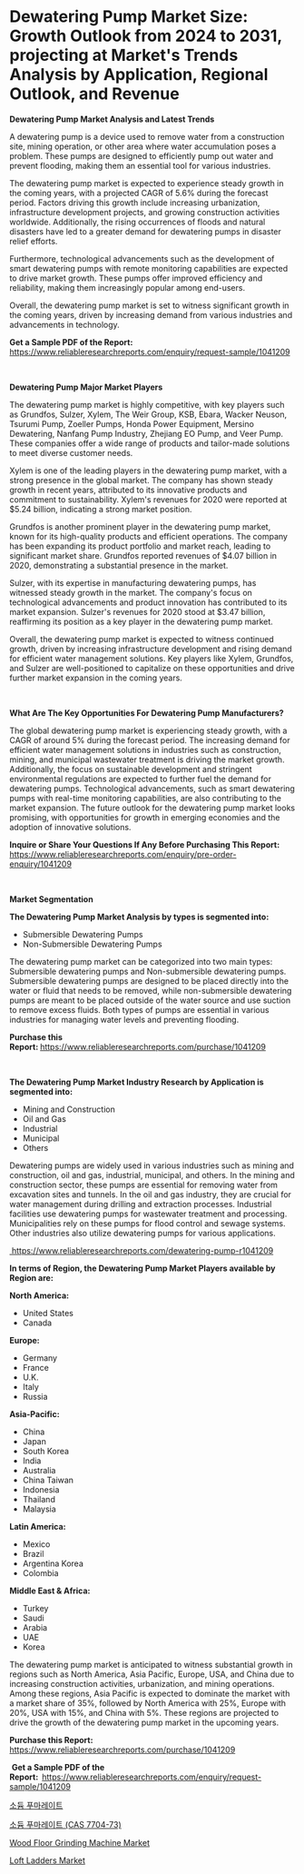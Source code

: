 <p><h1>Dewatering Pump Market Size: Growth Outlook from 2024 to 2031, projecting at Market's Trends Analysis by Application, Regional Outlook, and Revenue</h1></p><p><strong>Dewatering Pump Market Analysis and Latest Trends</strong></p>
<p><p>A dewatering pump is a device used to remove water from a construction site, mining operation, or other area where water accumulation poses a problem. These pumps are designed to efficiently pump out water and prevent flooding, making them an essential tool for various industries.</p><p>The dewatering pump market is expected to experience steady growth in the coming years, with a projected CAGR of 5.6% during the forecast period. Factors driving this growth include increasing urbanization, infrastructure development projects, and growing construction activities worldwide. Additionally, the rising occurrences of floods and natural disasters have led to a greater demand for dewatering pumps in disaster relief efforts.</p><p>Furthermore, technological advancements such as the development of smart dewatering pumps with remote monitoring capabilities are expected to drive market growth. These pumps offer improved efficiency and reliability, making them increasingly popular among end-users.</p><p>Overall, the dewatering pump market is set to witness significant growth in the coming years, driven by increasing demand from various industries and advancements in technology.</p></p>
<p><strong>Get a Sample PDF of the Report:&nbsp;</strong> <a href="https://www.reliableresearchreports.com/enquiry/request-sample/1041209">https://www.reliableresearchreports.com/enquiry/request-sample/1041209</a></p>
<p>&nbsp;</p>
<p><strong>Dewatering Pump Major Market Players</strong></p>
<p><p>The dewatering pump market is highly competitive, with key players such as Grundfos, Sulzer, Xylem, The Weir Group, KSB, Ebara, Wacker Neuson, Tsurumi Pump, Zoeller Pumps, Honda Power Equipment, Mersino Dewatering, Nanfang Pump Industry, Zhejiang EO Pump, and Veer Pump. These companies offer a wide range of products and tailor-made solutions to meet diverse customer needs.</p><p>Xylem is one of the leading players in the dewatering pump market, with a strong presence in the global market. The company has shown steady growth in recent years, attributed to its innovative products and commitment to sustainability. Xylem's revenues for 2020 were reported at $5.24 billion, indicating a strong market position.</p><p>Grundfos is another prominent player in the dewatering pump market, known for its high-quality products and efficient operations. The company has been expanding its product portfolio and market reach, leading to significant market share. Grundfos reported revenues of $4.07 billion in 2020, demonstrating a substantial presence in the market.</p><p>Sulzer, with its expertise in manufacturing dewatering pumps, has witnessed steady growth in the market. The company's focus on technological advancements and product innovation has contributed to its market expansion. Sulzer's revenues for 2020 stood at $3.47 billion, reaffirming its position as a key player in the dewatering pump market.</p><p>Overall, the dewatering pump market is expected to witness continued growth, driven by increasing infrastructure development and rising demand for efficient water management solutions. Key players like Xylem, Grundfos, and Sulzer are well-positioned to capitalize on these opportunities and drive further market expansion in the coming years.</p></p>
<p>&nbsp;</p>
<p><strong>What Are The Key Opportunities For Dewatering Pump Manufacturers?</strong></p>
<p><p>The global dewatering pump market is experiencing steady growth, with a CAGR of around 5% during the forecast period. The increasing demand for efficient water management solutions in industries such as construction, mining, and municipal wastewater treatment is driving the market growth. Additionally, the focus on sustainable development and stringent environmental regulations are expected to further fuel the demand for dewatering pumps. Technological advancements, such as smart dewatering pumps with real-time monitoring capabilities, are also contributing to the market expansion. The future outlook for the dewatering pump market looks promising, with opportunities for growth in emerging economies and the adoption of innovative solutions.</p></p>
<p><strong>Inquire or Share Your Questions If Any Before Purchasing This Report:</strong> <a href="https://www.reliableresearchreports.com/enquiry/pre-order-enquiry/1041209">https://www.reliableresearchreports.com/enquiry/pre-order-enquiry/1041209</a></p>
<p>&nbsp;</p>
<p><strong>Market Segmentation</strong></p>
<p><strong>The Dewatering Pump Market Analysis by types is segmented into:</strong></p>
<p><ul><li>Submersible Dewatering Pumps</li><li>Non-Submersible Dewatering Pumps</li></ul></p>
<p><p>The dewatering pump market can be categorized into two main types: Submersible dewatering pumps and Non-submersible dewatering pumps. Submersible dewatering pumps are designed to be placed directly into the water or fluid that needs to be removed, while non-submersible dewatering pumps are meant to be placed outside of the water source and use suction to remove excess fluids. Both types of pumps are essential in various industries for managing water levels and preventing flooding.</p></p>
<p><strong>Purchase this Report:&nbsp;</strong><a href="https://www.reliableresearchreports.com/purchase/1041209">https://www.reliableresearchreports.com/purchase/1041209</a></p>
<p>&nbsp;</p>
<p><strong>The Dewatering Pump Market Industry Research by Application is segmented into:</strong></p>
<p><ul><li>Mining and Construction</li><li>Oil and Gas</li><li>Industrial</li><li>Municipal</li><li>Others</li></ul></p>
<p><p>Dewatering pumps are widely used in various industries such as mining and construction, oil and gas, industrial, municipal, and others. In the mining and construction sector, these pumps are essential for removing water from excavation sites and tunnels. In the oil and gas industry, they are crucial for water management during drilling and extraction processes. Industrial facilities use dewatering pumps for wastewater treatment and processing. Municipalities rely on these pumps for flood control and sewage systems. Other industries also utilize dewatering pumps for various applications.</p></p>
<p><a href="https://www.reliableresearchreports.com/dewatering-pump-r1041209">&nbsp;https://www.reliableresearchreports.com/dewatering-pump-r1041209</a></p>
<p><strong>In terms of Region, the Dewatering Pump Market Players available by Region are:</strong></p>
<p>
    <p> <strong> North America: </strong>
        <ul>
            <li>United States</li>
            <li>Canada</li>
        </ul>
        </p> 
    <p> <strong> Europe: </strong>
        <ul>
            <li>Germany</li>
            <li>France</li>
            <li>U.K.</li>
            <li>Italy</li>
            <li>Russia</li>
        </ul>
        </p> 
    <p> <strong> Asia-Pacific: </strong>
        <ul>
            <li>China</li>
            <li>Japan</li>
            <li>South Korea</li>
            <li>India</li>
            <li>Australia</li>
            <li>China Taiwan</li>
            <li>Indonesia</li>
            <li>Thailand</li>
            <li>Malaysia</li>
        </ul>
        </p> 
    <p> <strong> Latin America: </strong>
        <ul>
            <li>Mexico</li>
            <li>Brazil</li>
            <li>Argentina Korea</li>
            <li>Colombia</li>
        </ul>
        </p> 
    <p> <strong> Middle East & Africa: </strong>
        <ul>
            <li>Turkey</li>
            <li>Saudi</li>
            <li>Arabia</li>
            <li>UAE</li>
            <li>Korea</li>
        </ul>
    </p>
    </p>
<p><p>The dewatering pump market is anticipated to witness substantial growth in regions such as North America, Asia Pacific, Europe, USA, and China due to increasing construction activities, urbanization, and mining operations. Among these regions, Asia Pacific is expected to dominate the market with a market share of 35%, followed by North America with 25%, Europe with 20%, USA with 15%, and China with 5%. These regions are projected to drive the growth of the dewatering pump market in the upcoming years.</p></p>
<p><strong>Purchase this Report: </strong><a href="https://www.reliableresearchreports.com/purchase/1041209">https://www.reliableresearchreports.com/purchase/1041209</a></p>
<p>&nbsp;<strong>Get a Sample PDF of the Report:&nbsp;&nbsp;</strong><a href="https://www.reliableresearchreports.com/enquiry/request-sample/1041209">https://www.reliableresearchreports.com/enquiry/request-sample/1041209</a></p>
<p><strong></strong></p>
<p><p><a href="https://github.com/hook46569/Market-Research-Report-List-2/blob/main/5663841166625.md">소듐 푸마레이트</a></p><p><a href="https://github.com/JeromeRtyau89966/Market-Research-Report-List-2/blob/main/3669992166624.md">소듐 푸마레이트 (CAS 7704-73)</a></p><p><a href="https://github.com/Valeridd446677/Market-Research-Report-List-1/blob/main/wood-floor-grinding-machine-market.md">Wood Floor Grinding Machine Market</a></p><p><a href="https://github.com/IzaiahBartell/Market-Research-Report-List-1/blob/main/loft-ladders-market.md">Loft Ladders Market</a></p></p>